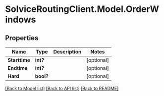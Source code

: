 # SolviceRoutingClient.Model.OrderWindows
## Properties

Name | Type | Description | Notes
------------ | ------------- | ------------- | -------------
**Starttime** | **int?** |  | [optional] 
**Endtime** | **int?** |  | [optional] 
**Hard** | **bool?** |  | [optional] 

[[Back to Model list]](../README.md#documentation-for-models) [[Back to API list]](../README.md#documentation-for-api-endpoints) [[Back to README]](../README.md)

